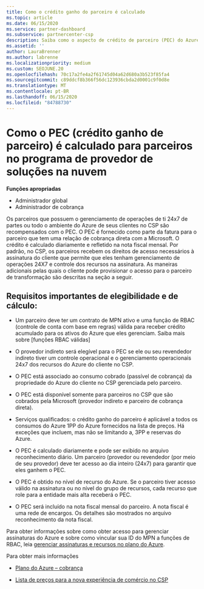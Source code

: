 ```yaml
---
title: Como o crédito ganho do parceiro é calculado
ms.topic: article
ms.date: 06/15/2020
ms.service: partner-dashboard
ms.subservice: partnercenter-csp
description: Saiba como o aspecto de crédito de parceiro (PEC) do Azure Plan é calculado. Isso inclui requisitos de qualificação para parceiros e provedores indiretos.
ms.assetid: ''
author: LauraBrenner
ms.author: labrenne
ms.localizationpriority: medium
ms.custom: SEOJUNE.20
ms.openlocfilehash: 70c17a2fe4a2f61745d04a62d680a3b523f85fa4
ms.sourcegitcommit: c89ddcf8b366f56dc123936cbda2d0001c9f0d8e
ms.translationtype: MT
ms.contentlocale: pt-BR
ms.lasthandoff: 06/15/2020
ms.locfileid: "84788730"
---
```

# <a name="how-partner-earned-credit-pec-is-calculated-for-partners-in-the-cloud-solution-provider-program"></a>Como o PEC (crédito ganho de parceiro) é calculado para parceiros no programa de provedor de soluções na nuvem

**Funções apropriadas**

- Administrador global
- Administrador de cobrança

Os parceiros que possuem o gerenciamento de operações de ti 24x7 de partes ou todo o ambiente do Azure de seus clientes no CSP são recompensados com o PEC. O PEC é fornecido como parte da fatura para o parceiro que tem uma relação de cobrança direta com a Microsoft. O crédito é calculado diariamente e refletido na nota fiscal mensal. Por padrão, no CSP, os parceiros recebem os direitos de acesso necessários à assinatura do cliente que permite que eles tenham gerenciamento de operações 24X7 e controle dos recursos na assinatura. As maneiras adicionais pelas quais o cliente pode provisionar o acesso para o parceiro de transformação são descritas na seção a seguir.


## <a name="important-eligibility-and-calculation-requirements"></a>Requisitos importantes de elegibilidade e de cálculo:

- Um parceiro deve ter um contrato de MPN ativo e uma função de RBAC (controle de conta com base em regras) válida para receber crédito acumulado para os ativos do Azure que eles gerenciam. Saiba mais sobre [funções RBAC válidas]

- O provedor indireto será elegível para o PEC se ele ou seu revendedor indireto tiver um controle operacional e o gerenciamento operacionais 24x7 dos recursos do Azure do cliente no CSP.

- O PEC está associado ao consumo cobrado (passível de cobrança) da propriedade do Azure do cliente no CSP gerenciada pelo parceiro. 

- O PEC está disponível somente para parceiros no CSP que são cobrados pela Microsoft (provedor indireto e parceiro de cobrança direta).

- Serviços qualificados: o crédito ganho do parceiro é aplicável a todos os consumos do Azure 1PP do Azure fornecidos na lista de preços. Há exceções que incluem, mas não se limitando a, 3PP e reservas do Azure.

- O PEC é calculado diariamente e pode ser exibido no arquivo reconhecimento diário. Um parceiro (provedor ou revendedor (por meio de seu provedor) deve ter acesso ao dia inteiro (24x7) para garantir que eles ganhem o PEC.

- O PEC é obtido no nível de recurso do Azure. Se o parceiro tiver acesso válido na assinatura ou no nível do grupo de recursos, cada recurso que role para a entidade mais alta receberá o PEC. 

- O PEC será incluído na nota fiscal mensal do parceiro. A nota fiscal é uma rede de encargos. Os detalhes são mostrados no arquivo reconhecimento da nota fiscal.

Para obter informações sobre como obter acesso para gerenciar assinaturas do Azure e sobre como vincular sua ID do MPN a funções de RBAC, leia [gerenciar assinaturas e recursos no plano do Azure](azure-plan-manage.md).

Para obter mais informações

- [Plano do Azure – cobrança](azure-plan-billing.md)

- [Lista de preços para a nova experiência de comércio no CSP](azure-plan-price-list.md)